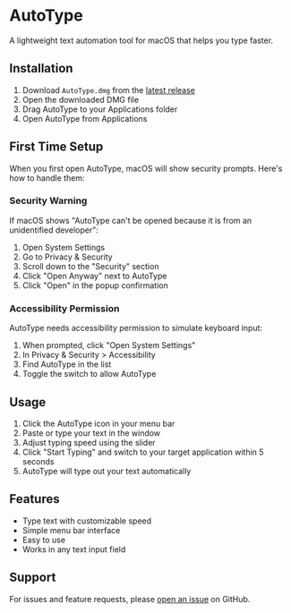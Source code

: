 # AutoType

A lightweight text automation tool for macOS that helps you type faster.

## Installation

1. Download `AutoType.dmg` from the [latest release](https://github.com/bunnysayzz/autotype/releases/latest)
2. Open the downloaded DMG file
3. Drag AutoType to your Applications folder
4. Open AutoType from Applications

## First Time Setup

When you first open AutoType, macOS will show security prompts. Here's how to handle them:

### Security Warning
If macOS shows "AutoType can't be opened because it is from an unidentified developer":

1. Open System Settings
2. Go to Privacy & Security
3. Scroll down to the "Security" section
4. Click "Open Anyway" next to AutoType
5. Click "Open" in the popup confirmation

### Accessibility Permission
AutoType needs accessibility permission to simulate keyboard input:

1. When prompted, click "Open System Settings"
2. In Privacy & Security > Accessibility
3. Find AutoType in the list
4. Toggle the switch to allow AutoType

## Usage

1. Click the AutoType icon in your menu bar
2. Paste or type your text in the window
3. Adjust typing speed using the slider
4. Click "Start Typing" and switch to your target application within 5 seconds
5. AutoType will type out your text automatically

## Features

- Type text with customizable speed
- Simple menu bar interface
- Easy to use
- Works in any text input field

## Support

For issues and feature requests, please [open an issue](https://github.com/bunnysayzz/autotype/issues) on GitHub. 